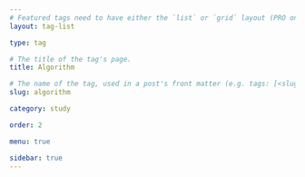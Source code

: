 ```yaml
---
# Featured tags need to have either the `list` or `grid` layout (PRO only).
layout: tag-list

type: tag

# The title of the tag's page.
title: Algorithm

# The name of the tag, used in a post's front matter (e.g. tags: [<slug>]).
slug: algorithm

category: study

order: 2

menu: true

sidebar: true
---
```

